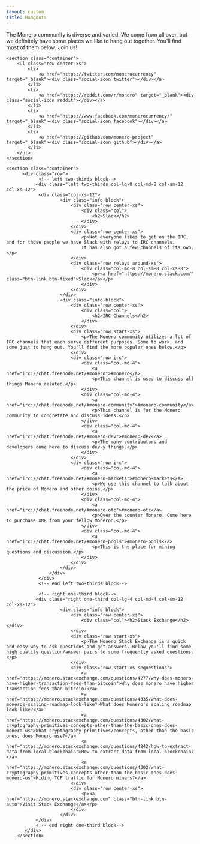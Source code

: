 ```yaml
---
layout: custom
title: Hangouts
---
```

<div markdown="1" class="text-center container description">
The Monero community is diverse and varied. We come from all over, but we definitely have some places we like to hang out together. You'll find most of them below. Join us!
</div>

<div class="hangouts">

    <section class="container">   
        <ul class="row center-xs">
            <li>
                <a href="https://twitter.com/monerocurrency" target="_blank"><div class="social-icon twitter"></div></a>
            </li>
            <li>
                <a href="https://reddit.com/r/monero" target="_blank"><div class="social-icon reddit"></div></a>
            </li>
            <li>
                <a href="https://www.facebook.com/monerocurrency/" target="_blank"><div class="social-icon facebook"></div></a>
            </li>
            <li>
                <a href="https://github.com/monero-project" target="_blank"><div class="social-icon github"></div></a>
            </li>
        </ul>
    </section>

    <section class="container">
          <div class="row">
                <!-- left two-thirds block-->
               <div class="left two-thirds col-lg-8 col-md-8 col-sm-12 col-xs-12">
                <div class="col-xs-12">
                        <div class="info-block">
                            <div class="row center-xs">
                                <div class="col">
                                    <h2>Slack</h2>
                                </div>
                            </div>
                            <div class="row center-xs">
                                <p>Not everyone likes to get on the IRC, and for those people we have Slack with relays to IRC channels.
                                It has also got a few channels of its own.</p>
                            </div>
                            <div class="row relays around-xs">
                                <div class="col-md-8 col-sm-8 col-xs-8">
                                    <p><a href="https://monero.slack.com/" class="btn-link btn-fixed">Slack</a></p>
                                </div>
                            </div>
                        </div>
                        <div class="info-block">
                            <div class="row center-xs">
                                <div class="col">
                                    <h2>IRC Channels</h2>
                                </div>
                            </div>
                            <div class="row start-xs">
                                <p>The Monero community utilizes a lot of IRC channels that each serve different purposes. Some to work, and some just to hang out. You'll find the more popular ones below.</p>
                            </div>
                            <div class="row irc">
                                <div class="col-md-4">
                                    <a href="irc://chat.freenode.net/#monero">#monero</a>
                                    <p>This channel is used to discuss all things Monero related.</p>
                                </div>
                                <div class="col-md-4">
                                    <a href="irc://chat.freenode.net/#monero-community">#monero-community</a>
                                    <p>This channel is for the Monero community to congretate and discuss ideas.</p>
                                </div>
                                <div class="col-md-4">
                                    <a href="irc://chat.freenode.net/#monero-dev">#monero-dev</a>
                                    <p>The many contributors and developers come here to discuss dev-y things.</p>
                                </div>
                            </div>
                            <div class="row irc">
                                <div class="col-md-4">
                                    <a href="irc://chat.freenode.net/#monero-markets">#monero-markets</a>
                                    <p>We use this channel to talk about the price of Monero and other coins.</p>
                                </div>
                                <div class="col-md-4">
                                    <a href="irc://chat.freenode.net/#monero-otc">#monero-otc</a>
                                    <p>Over the counter Monero. Come here to purchase XMR from your fellow Moneron.</p>
                                </div>
                                <div class="col-md-4">
                                    <a href="irc://chat.freenode.net/#monero-pools">#monero-pools</a>
                                    <p>This is the place for mining questions and discussion.</p>
                                </div>
                            </div>
                        </div>
                    </div>
                </div>
                <!-- end left two-thirds block-->

                <!-- right one-third block-->
               <div class="right one-third col-lg-4 col-md-4 col-sm-12 col-xs-12">
                        <div class="info-block">
                            <div class="row center-xs">
                                <div class="col"><h2>Stack Exchange</h2></div>
                            </div>
                            <div class="row start-xs">
                                <p>The Monero Stack Exchange is a quick and easy way to ask questions and get answers. Below you'll find some high quality question/answer pairs to some frequently asked questions.</p>
                            </div>
                            <div class="row start-xs sequestions">
                                <a href="https://monero.stackexchange.com/questions/4277/why-does-monero-have-higher-transaction-fees-than-bitcoin">Why does monero have higher transaction fees than bitcoin?</a>
                                <a href="https://monero.stackexchange.com/questions/4335/what-does-moneros-scaling-roadmap-look-like">What does Monero's scaling roadmap look like?</a>
                                <a href="https://monero.stackexchange.com/questions/4302/what-cryptography-primitives-concepts-other-than-the-basic-ones-does-monero-us">What cryptography primitives/concepts, other than the basic ones, does Monero use?</a>
                                <a href="https://monero.stackexchange.com/questions/4242/how-to-extract-data-from-local-blockchain">How to extract data from local blockchain?</a>
                                <a href="https://monero.stackexchange.com/questions/4302/what-cryptography-primitives-concepts-other-than-the-basic-ones-does-monero-us">Hiding TCP traffic for Monero miners?</a>
                            </div>  
                            <div class="row center-xs">
                                <p><a href="https://monero.stackexchange.com" class="btn-link btn-auto">Visit Stack Exchange</a></p>
                            </div>
                        </div>
               </div>
               <!-- end right one-third block-->
           </div>
        </section>

</div>
